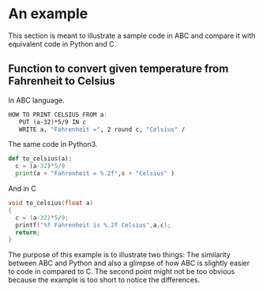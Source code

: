 # An example

This section is meant to illustrate a sample code in ABC and compare it with
equivalent code in Python and C.

## Function to convert given temperature from Fahrenheit to Celsius

In ABC language.

```ABC
HOW TO PRINT CELSIUS FROM a:
   PUT (a-32)*5/9 IN c
   WRITE a, "Fahrenheit =", 2 round c, "Celsius" /
```

The same code in Python3.

```Python
def to_celsius(a):
  c = (a-32)*5/9
  print(a + "Fahrenheit = %.2f",c + "Celsius" )
```

And in C

```C
void to_celsius(float a)
{
  c = (a-32)*5/9;
  printf("%f Fahrenheit is %.2f Celsius",a,c);
  return;
}
```

The purpose of this example is to illustrate two things: The similarity between ABC and
Python and also a glimpse of how ABC is slightly easier to code in compared to C. The second point
might not be too obvious because the example is too short to notice the differences.
